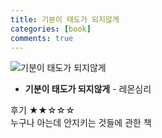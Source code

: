 ```yaml
---
title: 기분이 태도가 되지않게
categories: [book]
comments: true
---
```


![기분이 태도가 되지않게](https://suu978.github.io/Suu97/assets/img/book2.jpg)

+ **기분이 태도가 되지않게** - 레몬심리   
   
후기 ★★☆☆☆   
누구나 아는데 안지키는 것들에 관한 책
